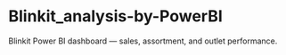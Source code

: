# Blinkit_analysis-by-PowerBI
Blinkit Power BI dashboard — sales, assortment, and outlet performance.
